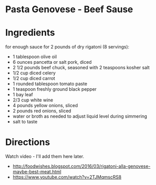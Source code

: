 # Pasta Genovese - Beef Sause
# Ingredients 

for enough sauce for 2 pounds of dry rigatoni (8 servings):

 * 1 tablespoon olive oil
 * 6 ounces pancetta or salt pork, diced
 * 2 1/2 pounds beef chuck, seasoned with 2 teaspoons kosher salt
 * 1/2 cup diced celery
 * 1/2 cup diced carrot
 * 1 rounded tablespoon tomato paste
 * 1 teaspoon freshly ground black pepper
 * 1 bay leaf
 * 2/3 cup white wine
 * 4 pounds yellow onions, sliced
 * 2 pounds red onions, sliced
 * water or broth as needed to adjust liquid level during simmering
 * salt to taste

# Directions

Watch video - I'll add them here later.

 * http://foodwishes.blogspot.com/2016/03/rigatoni-alla-genovese-maybe-best-meat.html
 * https://www.youtube.com/watch?v=2TJMqmscRS8
